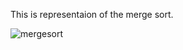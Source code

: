 This is representaion of the merge sort.

![mergesort](https://user-images.githubusercontent.com/67246359/180600350-0bfbdae6-e648-4bdd-bfcc-c519d44436cb.png)
